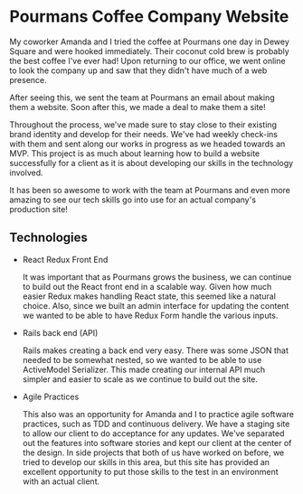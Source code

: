 # Pourmans Coffee Company Website

My coworker Amanda and I tried the coffee at Pourmans one day in Dewey
Square and were hooked immediately. Their coconut cold brew is probably
the best coffee I've ever had! Upon returning to our office, we went online
to look the company up and saw that they didn't have much of a web presence.

After seeing this, we sent the team at Pourmans an email about making them 
a website. Soon after this, we made a deal to make them a site! 

Throughout the process, we've made sure to stay close to their existing
brand identity and develop for their needs. We've had weekly check-ins 
with them and sent along our works in progress as we headed towards an MVP.
This project is as much about learning how to build a website 
successfully for a client as it is about developing our skills in the 
technology involved.

It has been so awesome to work with the team at Pourmans and even more 
amazing to see our tech skills go into use for an actual company's production
site!

## Technologies

* React Redux Front End

	It was important that as Pourmans grows the business, we can continue
	to build out the React front end in a scalable way. Given how much easier
	Redux makes handling React state, this seemed like a natural choice. Also,
	since we built an admin interface for updating the content
	we wanted to be able to have Redux Form handle the various inputs.

* Rails back end (API)

	Rails makes creating a back end very easy. There was some JSON that needed
	to be somewhat nested, so we wanted to be able to use ActiveModel Serializer.
	This made creating our internal API much simpler and easier to scale as we 
	continue to build out the site.

* Agile Practices
	
	This also was an opportunity for Amanda and I to practice agile software
	practices, such as TDD and continuous delivery. We have a staging site to
	allow our client to do acceptance for any updates. We've separated out the features
	into software stories and kept our client at the center of the design. In side
	projects that both of us have worked on before, we tried to develop our skills 
	in this area, but this site has provided an excellent opportunity to put those skills
	to the test in an environment with an actual client. 
